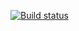 [![Build status](https://ci.appveyor.com/api/projects/status/cd36lksmfalt3uba?svg=true)](https://ci.appveyor.com/project/fromkerch/cardordering)
